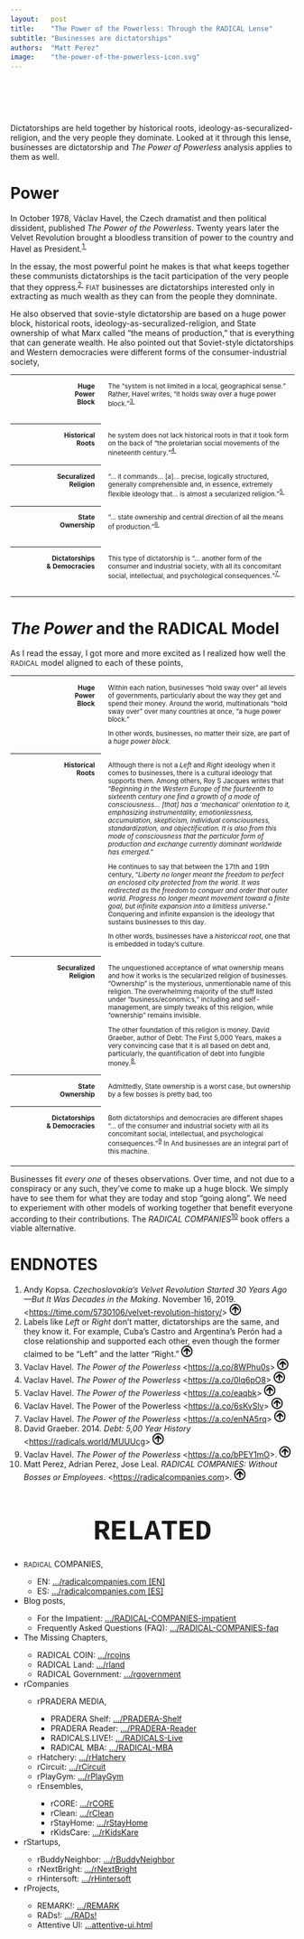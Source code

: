 ```yaml
---
layout:   post
title:    "The Power of the Powerless: Through the RADICAL Lense"
subtitle: "Businesses are dictatorships"
authors:  "Matt Perez"
image:    "the-power-of-the-powerless-icon.svg"
---
```


<div style="display:none;">
 <p>Dictatorships are held together by the very people that they oppress. They spring from historical roots and ideology and become a huge power block. Looked at it this way, businesses are dictatorship and <em>The Power of Powerless</em> analysis applies to them as well.</p>
</div>

<h1>&nbsp;</h1>
 <p>Dictatorships are held together by historical roots, ideology-as-securalized-religion, and the very people they dominate. Looked at it through this lense, businesses are dictatorship and <em>The Power of Powerless</em> analysis applies to them as well.</p>

<h1>Power</h1>
 <p>In October 1978, Václav Havel, the Czech dramatist and then political dissident, published <em>The Power of the Powerless</em>. Twenty years later the Velvet Revolution brought a bloodless transition of power to the country and Havel as President.<sup id="bm01"><a href="#en01">1&nbsp;</a></sup></p>
 <p>In the essay, the most powerful point he makes is that what keeps together these communists dictatorships is the tacit participation of the very people that they oppress.<sup id="bm02"><a href="#en02">2&nbsp;</a></sup> <span style="font-size:smaller; ">FIAT</span> businesses are dictatorships interested only in extracting as much wealth as they can from the people they domninate.</p>
 <p>He also observed that sovie-style dictatorship are based on a huge power block, historical roots, ideology-as-securalized-religion, and State ownership of what Marx called &ldquo;the means of production,&rdquo; that is everything that can generate wealth. He also pointed out that Soviet-style dictatorships and Western democracies were different forms of the consumer-industrial society,</p>
<table>
 <tr style="vertical-align:text-top; font-size:smaller; ">
  <th style="text-align:right; padding-right:1em; ">Huge<br>Power<br>Block</th>
  <td style="text-align:left;  padding-left:1em; ">
   <p>The &ldquo;system is not limited in a local, geographical sense.&rdquo; Rather, Havel writes, &ldquo;it holds sway over a huge power block.&rdquo;<sup id="bm03"><a href="#en03">3&nbsp;</a></sup></p>
   <br>
  </td>
 </tr>
 <tr style="vertical-align:text-top; font-size:smaller; ">
  <th style="text-align:right; padding-right:1em; ">Historical<br>Roots</th>
  <td style="text-align:left;  padding-left:1em; ">
   <p>he system does not lack historical roots in that it took form on the back of &ldquo;the proletarian social movements of the nineteenth century.&rdquo;<sup id="bm04"><a href="#en04">4&nbsp;</a></sup></p>
  </td>
 </tr>
 <tr style="vertical-align:text-top; font-size:smaller; ">
  <th style="text-align:right; padding-right:1em; ">Securalized<br>Religion</th>
  <td style="text-align:left;  padding-left:1em; ">
   <p>&ldquo;&hellip; it commands&hellip; [a]&hellip; precise, logically structured, generally comprehensible and, in essence, extremely flexible ideology that&hellip; is almost a secularized religion.&rdquo;<sup id="bm05"><a href="#en05">5&nbsp;</a></sup></p>
  </td>
  </tr>
 <tr style="vertical-align:text-top; font-size:smaller; ">
  <th style="text-align:right; padding-right:1em; ">State<br>Ownership</th>
  <td style="text-align:left;  padding-left:1em; ">
   <p>&ldquo;&hellip; state ownership and central direction of all the means of production.&rdquo;<sup id="bm06"><a href="#en06">6&nbsp;</a></sup></p>
   <br>
  </td>
  </tr>
 <tr style="vertical-align:text-top; font-size:smaller; ">
  <th style="text-align:right; padding-right:1em; width:1.5in; ">Dictatorships<br>& Democracies</th>
  <td style="text-align:left;  padding-left:1em; ">
   <p>This type of dictatorship is &ldquo;&hellip; another form of the consumer and industrial society, with all its concomitant social, intellectual, and psychological consequences.&rdquo;<sup id="bm07"><a href="#en07">7&nbsp;</a></sup></p>
  </td>
 </tr>
 <tr>
   <td colspan="2" style="font-size:xx-small; ">&nbsp;</td>
  </tr>
</table>

<h1><em>The Power</em> and the RADICAL Model</h1>
<p>As I read the essay, I got more and more excited as I realized how well the <span style="font-size:smaller; ">RADICAL</span> model aligned to each of these points,</p>
<table style="vertical-align:top; ">
 <tr style="vertical-align:text-top; font-size:smaller; ">
  <th style="text-align:right; padding-right:1em; ">Huge<br>Power<br>Block</th>
  <td style="text-align:left;  padding-left:1em; ">
   <p>Within each nation, businesses &ldquo;hold sway over&rdquo; all levels of governments, particularly about the way they get and spend their money. Around the world, multinationals &ldquo;hold sway over&rdquo; over many countries at once, &ldquo;a huge power block.&rdquo;</p>
   <p>In other words, businesses, no matter their size, are part of a <em>huge power block</em>.</p>
  </td>
 </tr>
 <tr style="vertical-align:text-top; font-size:smaller; ">
  <th style="text-align:right; padding-right:1em; ">Historical<br>Roots</th>
  <td style="text-align:left;  padding-left:1em; ">
    <p>Although there is not a <em>Left</em> and <em>Right</em> ideology when it comes to businesses, there is a cultural ideology that supports them. Among others, Roy S Jacques writes that &ldquo;<em>Beginning in the Western Europe of the fourteenth to sixteenth century one find a growth of a mode of consciousness&hellip; [that] has a &lsquo;mechanical&rsquo; orientation to it, emphasizing instrumentality, emotionlessness, accumulation, skepticism, individual consciousness, standardization, and objectification. It is also from this mode of consciousness that the particular form of production and exchange currently dominant worldwide has emerged.</em>&rdquo;</p>
    <p>He continues to say that between the 17th and 19th century, &ldquo;<em>Liberty no longer meant the freedom to perfect an enclosed city protected from the world. It was redirected as the freedom to conquer and order that outer world. Progress no longer meant movement toward a finite goal, but infinite expansion into a limitless universe</em>.&rdquo; Conquering and infinite expansion is the ideology that sustains businesses to this day.</p>
   <p>In other words, businesses have a <em>historiccal root</em>, one that is embedded in today&rsquo;s culture.</p>
  </td>
 </tr>
 <tr style="vertical-align:text-top; font-size:smaller; ">
  <th style="text-align:right; padding-right:1em; ">Securalized<br>Religion</th>
  <td style="text-align:left;  padding-left:1em; ">
   <p>The unquestioned acceptance of what ownership means and how it works is the secularized religion of businesses. &ldquo;Ownership&rdquo; is the mysterious, unmentionable name of this religion. The overwhelming majority of the stuff listed under &ldquo;business/economics,&rdquo; including and self-management, are simply tweaks of this religion, while &ldquo;ownership&rdquo; remains invisible.</p>
   <p>The other foundation of this religion is money. David Graeber, author of Debt: The First 5,000 Years, makes a very convincing case that it is all based on debt and, particularly, the quantification of debt into fungible money.<sup id="bm08"><a href="#en08">8&nbsp;</a></sup></p>
  </td>
 </tr>
 <tr style="vertical-align:text-top; font-size:smaller; ">
  <th style="text-align:right; padding-right:1em; ">State<br>Ownership</th>
  <td style="text-align:left;  padding-left:1em; ">
   <p>Admittedly, State ownership is a worst case, but ownership by a few bosses is pretty bad, too</p>
  </td>
 </tr>
 <tr style="vertical-align:text-top; font-size:smaller; ">
  <th style="text-align:right; padding-right:1em; width:1.5in;">Dictatorships<br>& Democracies</th>
  <td style="text-align:left;  padding-left:1em; ">
   <p>Both dictatorships and democracies are different shapes &ldquo;&hellip; of the consumer and industrial society with all its concomitant social, intellectual, and psychological consequences.&rdquo;<sup id="bm09"><a href="#en09">9</a></sup> In And businesses are an integral part of this machine.</p>
  </td>
 </tr>
 <tr>
  <td colspan="2" style="font-size:xx-small; "></td>
 </tr>
</table>
<p>Businesses fit <em>every one</em> of theses observations. Over time, and not due to a conspiracy or any such, they&rsquo;ve come to make up a huge block. We simply have to see them for what they are today and stop &ldquo;going along&rdquo;. We need to experiement with other models of working together that benefit everyone according to their contributions. The <em>RADICAL COMPANIES</em><sup id="bm10"><a href="#en10">10</a></sup> book offers a viable alternative.</p>

<h1 class="section">ENDNOTES</h1>
 <ol>
  <li id="en01">Andy Kopsa.
   <em>Czechoslovakia&rsquo;s Velvet Revolution Started 30 Years Ago—But It Was Decades in the Making</em>. November 16, 2019.
   <<a href="https://time.com/5730106/velvet-revolution-history/">https://time.com/5730106/velvet-revolution-history/</a>>
   <a href="#bm01" style="height:20px; "><img src="/assets/img/arrow-up-icon.png" style="height:20px;"></a>
  </li>
  <li id="en02">
   Labels like <em>Left</em> or <em>Right</em> don&rsquo;t matter, dictatorships are the same, and they know it. For example, Cuba&rsquo;s Castro and Argentina&rsquo;s Perón had a close relationship and supported each other, even though the former claimed to be &ldquo;Left&rdquo; and the latter &ldquo;Right.&rdquo;
   <a href="#bm02" style="height:20px; "><img src="/assets/img/arrow-up-icon.png" style="height:20px;"></a>
  </li>
  <li id="en03">
   Vaclav Havel.
   <em>The Power of the Powerless</em>
   <<a href="https://a.co/drH4npY">https://a.co/8WPhu0s</a>>
   <a href="#bm03" style="height:20px; "><img src="/assets/img/arrow-up-icon.png" style="height:20px;"></a>
  </li>
  <li id="en04">
   Vaclav Havel.
   <em>The Power of the Powerless</em>
   <<a href="https://a.co/0lq6pO8">https://a.co/0lq6pO8</a>>
   <a href="#bm04" style="height:20px; "><img src="/assets/img/arrow-up-icon.png" style="height:20px;"></a>
  </li>
  <li id="en05">
  Vaclav Havel.
   <em>The Power of the Powerless</em>
   <<a href="https://a.co/eaqbk">https://a.co/eaqbk</a>>
   <a href="#bm05" style="height:20px; "><img src="/assets/img/arrow-up-icon.png" style="height:20px;"></a>
  </li>
  <li id="en06">
   Vaclav Havel.
   </em>The Power of the Powerless</em>
   <<a href="https://a.co/6sKvSlv">https://a.co/6sKvSlv</a>>
   <a href="#bm06" style="height:20px; "><img src="/assets/img/arrow-up-icon.png" style="height:20px;"></a>
  </li>
  <li id="en07">
   Vaclav Havel.
   <em>The Power of the Powerless</em>
   <<a href="https://a.co/enNA5rq">https://a.co/enNA5rq</a>>
   <a href="#bm07" style="height:20px; "><img src="/assets/img/arrow-up-icon.png" style="height:20px;"></a>
  </li>
  <li id="en08">
   David Graeber. 2014.
   <em>Debt: 5,00 Year History</em>
   <<a href="https://radicals.world/MUUUcg">https://radicals.world/MUUUcg</a>>
   <a href="#bm08" style="height:20px; "><img src="/assets/img/arrow-up-icon.png" style="height:20px; "></a>
  </li>
  <li id="en09">
   Vaclav Havel.
   <em>The Power of the Powerless</em>
   <<a href="https://a.co/bPEY1mO">https://a.co/bPEY1mO</a>>.
   <a href="#bm09" style="height:20px; "><img src="/assets/img/arrow-up-icon.png" style="height:20px; "></a>
  </li>
  <li id="en10">
   Matt Perez, Adrian Perez, Jose Leal.
   <em>RADICAL COMPANIES: Without Bosses or Employees</em>.
   <<a href="https://radicalcompanies.com">https://radicalcompanies.com</a>>.
   <a href="#bm10" style="height:20px; "><img src="/assets/img/arrow-up-icon.png" style="height:20px; "></a>
  </li>
 </ol>

<h1 style="font-size:50px; font-family:Courier New, monospace; text-align:center; margin: 60px 0 20px 0; ">RELATED</h1>
 <ul>
  <li><span style="font-size:smaller; ">RADICAL</span> COMPANIES,</li>
   <ul>
    <li><a>EN</a>: <a href="https://radicalcompanies.com" target="blank">&hellip;/radicalcompanies.com [EN]</a></li>
    <li><a>ES</a>: <a href="https://radicalcompanies.com" target="blank">&hellip;/radicalcompanies.com [ES]</a></li>
   </ul>
  <li>Blog posts,</li>
   <ul>
    <li>For the Impatient: <a href="https://radicalcompanies.com/2022/05/04/RADICAL-COMPANIES-impatient" target="blank">&hellip;/RADICAL-COMPANIES-impatient</a></li>
    <li>Frequently Asked Questions (FAQ): <a href="https://radicalcompanies.com/2022/05/05/RADICAL-COMPANIES-faq" target="blank">&hellip;/RADICAL-COMPANIES-faq</a></li>
   </ul>
   <li>The Missing Chapters,</li>
    <ul>
     <li>RADICAL COIN: <a href="https://radicalcompanies.com/2022/05/07/rcoins" target="blank">&hellip;/rcoins</a></li>
     <li>RADICAL Land: <a href="https://radicalcompanies.com/2022/05/08/rland" target="blank">&hellip;/rland</a></li>
     <li>RADICAL Government: <a href="https://radicalcompanies.com/2022/05/06/rgovernment" target="blank">&hellip;/rgovernment</a></li>
    </ul>
   <li>rCompanies</li>
    <ul>
     <li>rPRADERA MEDIA,</li>
      <ul>
       <li>PRADERA Shelf: <a href="https://radicalcompanies.com/2022/04/02/PRADERA-Shelf" target="blank">&hellip;/PRADERA-Shelf</a></li>
       <li>PRADERA Reader: <a href="https://radicalcompanies.com/2022/04/01/PRADERA-Reader" target="blank">&hellip;/PRADERA-Reader</a></li>
       <li>RADICALS.LIVE!: <a href="https://radicalcompanies.com/2022/04/04/RADICALS-Live" target="blank">&hellip;/RADICALS-Live</a></li>
       <li>RADICAL MBA: <a href="https://radicalcompanies.com/2022/04/03/RADICAL-MBA" target="blank">&hellip;/RADICAL-MBA</a></li>
      </ul>
     <li>rHatchery: <a href="https://radicalcompanies.com/2022/05/16/rHatchery" target="blank">&hellip;/rHatchery</a></li>
     <li>rCircuit: <a href="https://radicalcompanies.com/2022/04/05/rCircuit" target="blank">&hellip;/rCircuit</a></li>
     <li>rPlayGym: <a href="https://radicalcompanies.com/2022/04/06/rPlayGym" target="blank">&hellip;/rPlayGym</a></li>
     <li>rEnsembles,</li>
      <ul>
       <li>rCORE: <a href="https://radicalcompanies.com/2022/05/15/rCORE" target="blank">&hellip;/rCORE</a></li>
       <li>rClean: <a href="https://radicalcompanies.com/2022/05/14/rClean" target="blank">&hellip;/rClean</a></li>
       <li>rStayHome: <a href="https://radicalcompanies.com/2022/05/12/rStayHome" target="blank">&hellip;/rStayHome</a></li>
       <li>rKidsCare: <a href="https://radicalcompanies.com/2022/05/13/rKidsKare" target="blank">&hellip;/rKidsKare</a></li>
      </ul>
    </ul>
  <li>rStartups,</li>
   <ul>
    <li>rBuddyNeighbor: <a href="https://radicalcompanies.com/2022/05/20/rBuddyNeighbor" target="blank">&hellip;/rBuddyNeighbor</a></li>
    <li>rNextBright: <a href="https://radicalcompanies.com/2022/05/22/rNextBright" target="blank">&hellip;/rNextBright</a></li>
    <li>rHintersoft: <a href="https://radicalcompanies.com/2022/05/21/rHintersoft" target="blank">&hellip;/rHintersoft</a></li> 
   </ul>
  <li>rProjects,</li>
   <ul>
    <li>REMARK!: <a href="https://radicalcompanies.com/2022/05/18/REMARK" target="blank">&hellip;/REMARK</a></li>
    <li>RADs!: <a href="https://radicalcompanies.com/2022/05/19/RADs!" target="blank">&hellip;/RADs!</a></li>
    <li>Attentive UI: <a href="https://radicalcompanies.com/2022/05/17/attentive-ui.html" target="blank">&hellip;attentive-ui.html</a></li>
   </ul>
 </ul>
